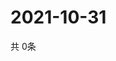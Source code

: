 # 2021-10-31
  共 0条

  <!-- BEGIN -->
  <!-- 最后更新时间Sun Oct 31 2021 15:03:44 GMT+0000 (Coordinated Universal Time) -->
  
  <!-- END -->
  
  